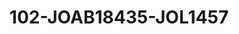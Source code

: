 ---
title: 102-JOAB18435-JOL1457
image: /v1543919832/viterbo/102-JOAB18435-JOL1457.jpg
brand: jolie
layout: vestito
---